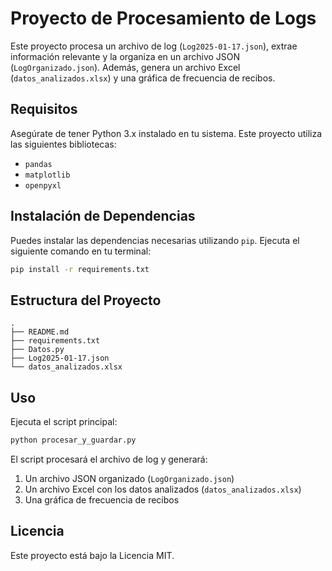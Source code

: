 # Proyecto de Procesamiento de Logs

Este proyecto procesa un archivo de log (`Log2025-01-17.json`), extrae información relevante y la organiza en un archivo JSON (`LogOrganizado.json`). Además, genera un archivo Excel (`datos_analizados.xlsx`) y una gráfica de frecuencia de recibos.

## Requisitos

Asegúrate de tener Python 3.x instalado en tu sistema. Este proyecto utiliza las siguientes bibliotecas:

- `pandas`
- `matplotlib`
- `openpyxl`

## Instalación de Dependencias

Puedes instalar las dependencias necesarias utilizando `pip`. Ejecuta el siguiente comando en tu terminal:

```bash
pip install -r requirements.txt
```

## Estructura del Proyecto

```
.
├── README.md
├── requirements.txt
├── Datos.py
├── Log2025-01-17.json
└── datos_analizados.xlsx
```

## Uso

Ejecuta el script principal:

```bash
python procesar_y_guardar.py
```

El script procesará el archivo de log y generará:
1. Un archivo JSON organizado (`LogOrganizado.json`)
2. Un archivo Excel con los datos analizados (`datos_analizados.xlsx`)
3. Una gráfica de frecuencia de recibos

## Licencia

Este proyecto está bajo la Licencia MIT.
